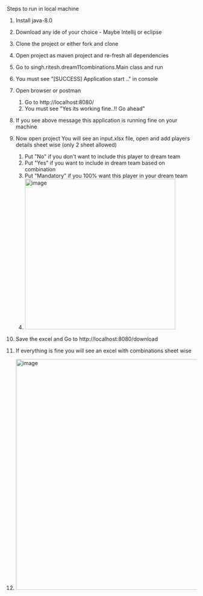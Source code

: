 Steps to run in local machine

1. Install java-8.0
2. Download any ide of your choice - Maybe Intellij or eclipse
3. Clone the project or either fork and clone
4. Open project as maven project and re-fresh all dependencies
5. Go to singh.ritesh.dream11combinations.Main class and run
6. You must see "[SUCCESS] Application start .." in console
7. Open browser or postman 
   1. Go to http://localhost:8080/
   2. You must see "Yes its working fine..!! Go ahead"
8. If you see above message this application is running fine on your machine
9. Now open project You will see an input.xlsx file, open and add players details sheet wise (only 2 sheet allowed)
   1. Put "No" if you don't want to include this player to dream team
   2. Put "Yes" if you want to include in dream team based on combination
   3. Put "Mandatory" if you 100% want this player in your dream team 
   4. <img width="399" alt="image" src="https://user-images.githubusercontent.com/19280946/161395655-adc0dab6-b486-4ea0-a750-eeaff738cca3.png">

10. Save the excel and Go to http://localhost:8080/download
11. If everything is fine you will see an excel with combinations sheet wise
12. <img width="612" alt="image" src="https://user-images.githubusercontent.com/19280946/161395604-c760cc1f-67ea-4130-9254-3f77c635a70e.png">
